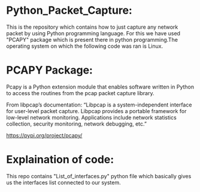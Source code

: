 # Python_Packet_Capture:

This is the repository which contains how to just capture any network packet by using Python programming language.
For this we have used "PCAPY" package which is present there in python programming.The operating system on which the
following code was ran is Linux.

# PCAPY Package:

Pcapy is a Python extension module that enables software written in Python to access the routines from the pcap packet capture library.

From libpcap’s documentation: “Libpcap is a system-independent interface for user-level packet capture. Libpcap provides a portable framework for low-level network monitoring. Applications include network statistics collection, security monitoring, network debugging, etc.”

https://pypi.org/project/pcapy/

# Explaination of code:

This repo contains "List_of_interfaces.py" python file which basically gives us the interfaces list connected to our
system.
